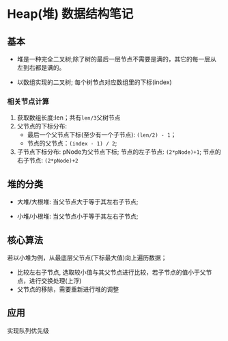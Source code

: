 # Heap(堆) 数据结构笔记

## 基本

- 堆是一种完全二叉树;除了树的最后一层节点不需要是满的，其它的每一层从左到右都是满的。

- 以数组实现的二叉树; 每个树节点对应数组里的下标(index)

### 相关节点计算

1. 获取数组长度:len；共有`len/3`父树节点
2. 父节点的下标分布: 
    - 最后一个父节点下标(至少有一个子节点): `(len/2) - 1`；
    - 节点的父节点：`(index - 1) / 2`;
3. 子节点下标分布: pNode为父节点下标;
节点的左子节点: `(2*pNode)+1`; 节点的右子节点: `(2*pNode)+2`

## 堆的分类

- 大堆/大根堆: 当父节点大于等于其左右子节点;

- 小堆/小根堆: 当父节点小于等于其左右子节点;

## 核心算法

若以小堆为例，从最底层父节点(下标最大值)向上遍历数据；

- 比较左右子节点, 选取较小值与其父节点进行比较，若子节点的值小于父节点，进行交换处理(上浮)
- 父节点的移除，需要重新进行堆的调整

## 应用

实现队列优先级
